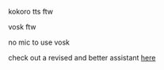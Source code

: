 kokoro tts ftw

vosk ftw

no mic to use vosk

check out a revised and better assistant [here](https://github.com/bhu1-103/alter-ego)
